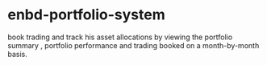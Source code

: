 # enbd-portfolio-system
book trading and track his asset allocations by viewing the portfolio summary , portfolio performance and trading booked on a month-by-month basis.
